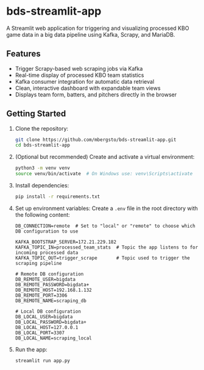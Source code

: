 # bds-streamlit-app

A Streamlit web application for triggering and visualizing processed KBO game data in a big data pipeline using Kafka, Scrapy, and MariaDB.

## Features

- Trigger Scrapy-based web scraping jobs via Kafka
- Real-time display of processed KBO team statistics
- Kafka consumer integration for automatic data retrieval
- Clean, interactive dashboard with expandable team views
- Displays team form, batters, and pitchers directly in the browser

## Getting Started

1. Clone the repository:
   ```bash
   git clone https://github.com/mbergsto/bds-streamlit-app.git
   cd bds-streamlit-app
   ```
2. (Optional but recommended) Create and activate a virtual environment:
   ```bash
   python3 -m venv venv
   source venv/bin/activate  # On Windows use: venv\Scripts\activate
   ```
3. Install dependencies:
   ```bash
   pip install -r requirements.txt
   ```
4. Set up environment variables:
   Create a `.env` file in the root directory with the following content:

   ```env
   DB_CONNECTION=remote  # Set to "local" or "remote" to choose which DB configuration to use

   KAFKA_BOOTSTRAP_SERVER=172.21.229.182
   KAFKA_TOPIC_IN=processed_team_stats  # Topic the app listens to for incoming processed data
   KAFKA_TOPIC_OUT=trigger_scrape       # Topic used to trigger the scraping pipeline

   # Remote DB configuration
   DB_REMOTE_USER=bigdata
   DB_REMOTE_PASSWORD=bigdata+
   DB_REMOTE_HOST=192.168.1.132
   DB_REMOTE_PORT=3306
   DB_REMOTE_NAME=scraping_db

   # Local DB configuration
   DB_LOCAL_USER=bigdata
   DB_LOCAL_PASSWORD=bigdata+
   DB_LOCAL_HOST=127.0.0.1
   DB_LOCAL_PORT=3307
   DB_LOCAL_NAME=scraping_local
   ```

5. Run the app:
   ```bash
   streamlit run app.py
   ```
